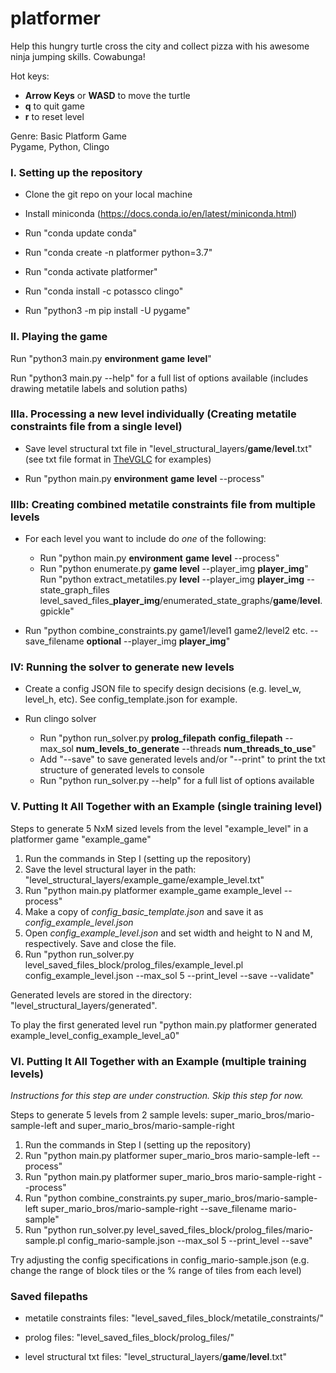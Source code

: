 # platformer

Help this hungry turtle cross the city and collect pizza with his awesome ninja jumping skills. Cowabunga! 

Hot keys:
- **Arrow Keys** or **WASD** to move the turtle
- **q** to quit game
- **r** to reset level

Genre: Basic Platform Game  
Pygame, Python, Clingo

### I. Setting up the repository
- Clone the git repo on your local machine

- Install miniconda (https://docs.conda.io/en/latest/miniconda.html)

- Run "conda update conda"

- Run "conda create -n platformer python=3.7"

- Run "conda activate platformer"

- Run "conda install -c potassco clingo"

- Run "python3 -m pip install -U pygame"


### II. Playing the game

Run "python3 main.py **environment** **game** **level**"

Run "python3 main.py --help" for a full list of options available (includes drawing metatile labels and solution paths)


### IIIa. Processing a new level individually (Creating metatile constraints file from a single level)
- Save level structural txt file in "level_structural_layers/**game**/**level**.txt" (see txt file format in [TheVGLC](https://github.com/TheVGLC/TheVGLC) for examples)  
  
- Run "python main.py **environment** **game** **level** --process"

### IIIb: Creating combined metatile constraints file from multiple levels  

- For each level you want to include do *one* of the following:  
    - Run "python main.py **environment** **game** **level** --process"
    - Run "python enumerate.py **game** **level** --player_img **player_img**"  
  Run "python extract_metatiles.py **level** --player_img **player_img** --state_graph_files level_saved_files_**player_img**/enumerated_state_graphs/**game**/**level**.gpickle"  
 
 
- Run "python combine_constraints.py game1/level1 game2/level2 etc. --save_filename **optional** --player_img **player_img**" 
 
### IV: Running the solver to generate new levels

- Create a config JSON file to specify design decisions (e.g. level_w, level_h, etc). See config_template.json for example.

- Run clingo solver
  - Run "python run_solver.py **prolog_filepath** **config_filepath** --max_sol **num_levels_to_generate** 
  --threads **num_threads_to_use**"
  - Add "--save" to save generated levels and/or "--print" to print the txt structure of generated levels to console
  - Run "python run_solver.py --help" for a full list of options available

### V. Putting It All Together with an Example (single training level)

Steps to generate 5 NxM sized levels from the level "example_level" in a platformer game "example_game"  

1. Run the commands in Step I (setting up the repository)  
2. Save the level structural layer in the path: "level_structural_layers/example_game/example_level.txt"  
3. Run "python main.py platformer example_game example_level --process"  
4. Make a copy of *config_basic_template.json* and save it as *config_example_level.json*
5. Open *config_example_level.json* and set width and height to N and M, respectively. Save and close the file.
6. Run "python run_solver.py level_saved_files_block/prolog_files/example_level.pl config_example_level.json --max_sol 5 --print_level --save --validate"

Generated levels are stored in the directory: "level_structural_layers/generated".  

To play the first generated level run "python main.py platformer generated example_level_config_example_level_a0"


### VI. Putting It All Together with an Example (multiple training levels)

*Instructions for this step are under construction. Skip this step for now.*

Steps to generate 5 levels from 2 sample levels: super_mario_bros/mario-sample-left and super_mario_bros/mario-sample-right

1. Run the commands in Step I (setting up the repository)
2. Run "python main.py platformer super_mario_bros mario-sample-left --process"
3. Run "python main.py platformer super_mario_bros mario-sample-right --process"
4. Run "python combine_constraints.py super_mario_bros/mario-sample-left super_mario_bros/mario-sample-right --save_filename mario-sample"
5. Run "python run_solver.py level_saved_files_block/prolog_files/mario-sample.pl config_mario-sample.json --max_sol 5 --print_level --save"

Try adjusting the config specifications in config_mario-sample.json (e.g. change the range of block tiles or the % range of tiles from each level)

### Saved filepaths
- metatile constraints files: "level_saved_files_block/metatile_constraints/"

- prolog files: "level_saved_files_block/prolog_files/"

- level structural txt files: "level_structural_layers/**game**/**level**.txt"
